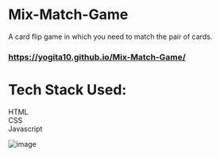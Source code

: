 # Mix-Match-Game 

A card flip game in which you need to match the pair of cards. 

### https://yogita10.github.io/Mix-Match-Game/  


# Tech Stack Used:  
HTML  
CSS  
Javascript  

![image](https://user-images.githubusercontent.com/54748438/129476253-377dcd04-954d-4dc3-ab42-04fc3f41f0fa.png)


